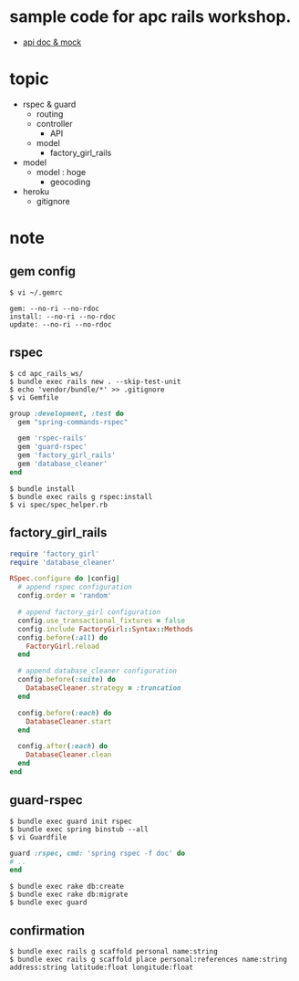 # sample code for apc rails workshop.

- [api doc & mock](http://docs.apcrailsws.apiary.io/)

# topic

- rspec & guard
  - routing
  - controller
    - API
  - model
    - factory_girl_rails
- model
  - model : hoge
    - geocoding
- heroku
  - gitignore

# note

## gem config

```
$ vi ~/.gemrc
```
```
gem: --no-ri --no-rdoc
install: --no-ri --no-rdoc
update: --no-ri --no-rdoc
```

## rspec

```
$ cd apc_rails_ws/
$ bundle exec rails new . --skip-test-unit
$ echo 'vendor/bundle/*' >> .gitignore
$ vi Gemfile
```

```ruby
group :development, :test do
  gem "spring-commands-rspec"

  gem 'rspec-rails'
  gem 'guard-rspec'
  gem 'factory_girl_rails'
  gem 'database_cleaner'
end
```

```
$ bundle install
$ bundle exec rails g rspec:install
$ vi spec/spec_helper.rb
```

## factory_girl_rails

```ruby
require 'factory_girl'
require 'database_cleaner'

RSpec.configure do |config|
  # append rspec configuration
  config.order = 'random'

  # append factory_girl configuration
  config.use_transactional_fixtures = false
  config.include FactoryGirl::Syntax::Methods
  config.before(:all) do
    FactoryGirl.reload
  end

  # append database_cleaner configuration
  config.before(:suite) do
    DatabaseCleaner.strategy = :truncation
  end

  config.before(:each) do
    DatabaseCleaner.start
  end

  config.after(:each) do
    DatabaseCleaner.clean
  end
end
```

## guard-rspec

```
$ bundle exec guard init rspec
$ bundle exec spring binstub --all
$ vi Guardfile
```

```ruby
guard :rspec, cmd: 'spring rspec -f doc' do
# ..
end
```

```
$ bundle exec rake db:create
$ bundle exec rake db:migrate
$ bundle exec guard
```

## confirmation

```
$ bundle exec rails g scaffold personal name:string
$ bundle exec rails g scaffold place personal:references name:string address:string latitude:float longitude:float
```